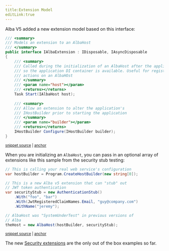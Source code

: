 ```yaml
---
title:Extension Model
editLink:true
---
```


Alba V5 added a new extension model based on this interface:

<!-- snippet: sample_IAlbaExtension -->
<a id='snippet-sample_ialbaextension'></a>
```cs
/// <summary>
/// Models an extension to an AlbaHost
/// </summary>
public interface IAlbaExtension : IDisposable, IAsyncDisposable
{
    /// <summary>
    /// Called during the initialization of an AlbaHost after the application is started,
    /// so the application DI container is available. Useful for registering setup or teardown
    /// actions on an AlbaHOst
    /// </summary>
    /// <param name="host"></param>
    /// <returns></returns>
    Task Start(IAlbaHost host);
    
    /// <summary>
    /// Allow an extension to alter the application's
    /// IHostBuilder prior to starting the application
    /// </summary>
    /// <param name="builder"></param>
    /// <returns></returns>
    IHostBuilder Configure(IHostBuilder builder);
}
```
<sup><a href='https://github.com/JasperFx/alba/blob/master/src/Alba/IAlbaExtension.cs#L7-L32' title='Snippet source file'>snippet source</a> | <a href='#snippet-sample_ialbaextension' title='Start of snippet'>anchor</a></sup>
<!-- endSnippet -->

When you are initializing an `AlbaHost`, you can pass in an optional array of extensions like this sample from the security stub
testing:

<!-- snippet: sample_bootstrapping_with_stub_extension -->
<a id='snippet-sample_bootstrapping_with_stub_extension'></a>
```cs
// This is calling your real web service's configuration
var hostBuilder = Program.CreateHostBuilder(new string[0]);

// This is a new Alba v5 extension that can "stub" out
// JWT token authentication
var securityStub = new AuthenticationStub()
    .With("foo", "bar")
    .With(JwtRegisteredClaimNames.Email, "guy@company.com")
    .WithName("jeremy");

// AlbaHost was "SystemUnderTest" in previous versions of
// Alba
theHost = new AlbaHost(hostBuilder, securityStub);
```
<sup><a href='https://github.com/JasperFx/alba/blob/master/src/Alba.Testing/Security/web_api_authentication_with_stub.cs#L21-L37' title='Snippet source file'>snippet source</a> | <a href='#snippet-sample_bootstrapping_with_stub_extension' title='Start of snippet'>anchor</a></sup>
<!-- endSnippet -->

The new [Security extensions](/guide/security/) are the only out of the box examples so far.
